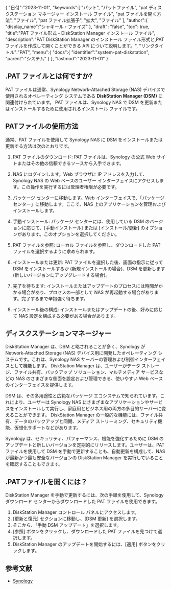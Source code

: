 {
"日付":"2023-11-01",
   "keywords":[
"パット",
"パットファイル",
"pat ディスクステーション マネージャー インストール ファイル",
"pat ファイルを開く方法",
"ファイル",
"pat ファイル拡張子",
"拡大",
"ファイル"
],
   "author":{
"display_name":"シャキール・ファイズ"
},
"draft": "false",
"toc": true,
"title":"PAT ファイル形式 - DiskStation Manager インストール ファイル",
   "description":"PAT DiskStation Manager のインストール ファイル形式と,PAT ファイルを作成して開くことができる API について説明します。",
"リンクタイトル":"PAT",
   "menu":{
      "docs":{
         "identifier":"system-pat-diskstation",
"parent":"システム"
}
},
"lastmod":"2023-11-01"
}

## .PAT ファイルとは何ですか?

PAT ファイルは通常、Synology Network-Attached Storage (NAS) デバイスで使用されるオペレーティング システムである **DiskStation Manager (DSM)** に関連付けられています。 PAT ファイルは、Synology NAS で DSM を更新またはインストールするために使用されるインストール ファイルです。

## PATファイルの使用方法

通常、PAT ファイルを使用して Synology NAS に DSM をインストールまたは更新する方法は次のとおりです。

1. PAT ファイルのダウンロード: PAT ファイルは、Synology の公式 Web サイトまたはその他の信頼できるソースから入手できます。
    







2. NAS にログインします。Web ブラウザに IP アドレスを入力して、Synology NAS の Web ベースのユーザー インターフェイスにアクセスします。この操作を実行するには管理者権限が必要です。
    







3. パッケージ センターに移動します。Web インターフェイスで、「パッケージ センター」に移動します。ここで、NAS 上のアプリケーションを管理およびインストールします。
    







4. 手動インストール: パッケージ センターには、使用している DSM のバージョンに応じて、[手動インストール] または [インストール/更新] のオプションがあります。このオプションを選択してください。
    







5. PAT ファイルを参照: ローカル ファイルを参照し、ダウンロードした PAT ファイルを選択するように求められます。
    







6. インストールまたは更新: PAT ファイルを選択した後、画面の指示に従って DSM をインストールするか (新規インストールの場合)、DSM を更新します (新しいバージョンにアップグレードする場合)。
    







7. 完了を待ちます: インストールまたはアップデートのプロセスには時間がかかる場合があり、プロセスの一部として NAS が再起動する場合があります。完了するまで辛抱強く待ちます。
    







8. インストール後の構成: インストールまたはアップデートの後、好みに応じて NAS 設定を構成する必要がある場合があります。

## ディスクステーションマネージャー

DiskStation Manager は、DSM と略されることが多く、Synology が Network-Attached Storage (NAS) デバイス用に開発したオペレーティング システムです。これは、Synology NAS サーバーの管理および制御インターフェイスとして機能します。 DiskStation Manager は、ユーザーがデータ ストレージ、ファイル共有、バックアップ ソリューション、マルチメディア サービスなどの NAS のさまざまな側面を設定および管理できる、使いやすい Web ベースのインターフェイスを提供します。

DSM は、その多用途性と広範なパッケージ エコシステムで知られています。これにより、ユーザーは Synology NAS にさまざまなアプリケーションやサービスをインストールして実行し、家庭用とビジネス用の両方の多目的サーバーに変えることができます。 DiskStation Manager の一般的な機能には、ファイル共有、データのバックアップと同期、メディア ストリーミング、セキュリティ機能、仮想化サポートなどがあります。

Synology は、セキュリティ、パフォーマンス、機能を強化するために DSM のアップデートと新しいバージョンを定期的にリリースします。ユーザーは、PAT ファイルを使用して DSM を手動で更新することも、自動更新を構成して、NAS が最新かつ最も安全なバージョンの DiskStation Manager を実行していることを確認することもできます。

## .PATファイルを開くには？

DiskStation Manager を手動で更新するには、次の手順を使用して、Synology ダウンロード センターからダウンロードした PAT ファイルを使用できます。

1. DiskStation Manager コントロール パネルにアクセスします。
2. [更新と復元] セクションに移動し、[DSM 更新] を選択します。
3. そこから、「手動 DSM アップデート」を選択します。
4. [参照] ボタンをクリックし、ダウンロードした PAT ファイルを見つけて選択します。
5. DiskStation Manager のアップデートを開始するには、[適用] ボタンをクリックします。

## 参考文献
* [Synology](https://en.wikipedia.org/wiki/Synology)
